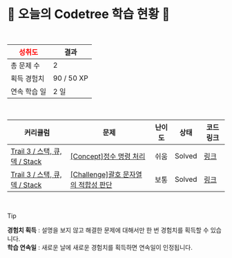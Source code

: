 # 🌲 오늘의 Codetree 학습 현황 🌲

<br />

| <span style="color:red;display:block;text-align:center;"> **성취도**</span> | 결과 |
|---|---|
| 총 문제 수 | 2 |
| 획득 경험치 | 90 / 50 XP |
| 연속 학습 일 | 2 일 |

<br />

|커리큘럼|문제|난이도|상태|코드 링크|
|---|---|---|---|---|
|[Trail 3 / 스택, 큐, 덱 / Stack](https://www.codetree.ai/trail-info/novice-high/)|[[Concept]정수 명령 처리](https://www.codetree.ai/trails/complete/curated-cards/intro-process-numeric-commands/)|쉬움|Solved|[링크](https://github.com/cops9080/mogakco/blob/main/251009/%EC%A0%95%EC%88%98%20%EB%AA%85%EB%A0%B9%20%EC%B2%98%EB%A6%AC/process-numeric-commands.java)|
|[Trail 3 / 스택, 큐, 덱 / Stack](https://www.codetree.ai/trail-info/novice-high/)|[[Challenge]괄호 문자열의 적합성 판단](https://www.codetree.ai/trails/complete/curated-cards/challenge-parentheses-string/)|보통|Solved|[링크](https://github.com/cops9080/mogakco/blob/main/251009/%EA%B4%84%ED%98%B8%20%EB%AC%B8%EC%9E%90%EC%97%B4%EC%9D%98%20%EC%A0%81%ED%95%A9%EC%84%B1%20%ED%8C%90%EB%8B%A8/parentheses-string.java)|


<br />

> [!TIP]
> **경험치 획득** : 설명을 보지 않고 해결한 문제에 대해서만 한 번 경험치를 획득할 수 있습니다.  
> **학습 연속일** : 새로운 날에 새로운 경험치를 획득하면 연속일이 인정됩니다.

